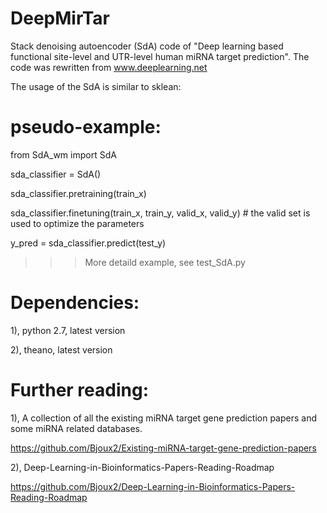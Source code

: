 # DeepMirTar
Stack denoising autoencoder (SdA) code of "Deep learning based functional site-level and UTR-level human miRNA target prediction". The code was rewritten from www.deeplearning.net 

The usage of the SdA is similar to sklean:

# pseudo-example:

from SdA_wm import SdA

sda_classifier = SdA()

sda_classifier.pretraining(train_x) 

sda_classifier.finetuning(train_x, train_y, valid_x, valid_y)    # the valid set is used to optimize the parameters

y_pred = sda_classifier.predict(test_y)

>>>More detaild example, see test_SdA.py

# Dependencies:
1), python 2.7, latest version

2), theano, latest version

# Further reading: 

1), A collection of all the existing miRNA target gene prediction papers and some miRNA related databases.

https://github.com/Bjoux2/Existing-miRNA-target-gene-prediction-papers

2), Deep-Learning-in-Bioinformatics-Papers-Reading-Roadmap

https://github.com/Bjoux2/Deep-Learning-in-Bioinformatics-Papers-Reading-Roadmap
